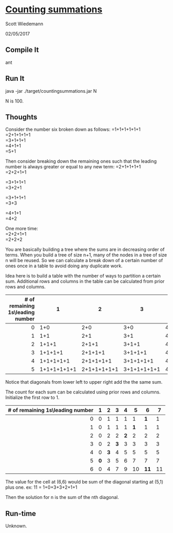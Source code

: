 # [Counting summations](http://projecteuler.net/problem=76)
Scott Wiedemann

02/05/2017

## Compile It
ant


## Run It
java -jar ./target/countingsummations.jar N

N is 100.

## Thoughts
Consider the number six broken down as follows:
=1+1+1+1+1+1  
=2+1+1+1+1  
=3+1+1+1  
=4+1+1  
=5+1  

Then consider breaking down the remaining ones such that the leading number is always greater or equal to any new term:
=2+1+1+1+1  
=2+2+1+1  

=3+1+1+1  
=3+2+1  

=3+1+1+1  
=3+3  

=4+1+1  
=4+2  

One more time:  
=2+2+1+1  
=2+2+2  

You are basically building a tree where the sums are in decreasing order of terms.  When you build a tree of size n+1, many of the nodes in a tree of size n will be reused.  So we can calculate a break down of a certain number of ones once in a table to avoid doing any duplicate work.

Idea here is to build a table with the number of ways to partition a certain sum.  Additional rows and columns in the table can be calculated from prior rows and columns.

| # of remaining 1s\leading number | 1           | 2           | 3           | 4           | 5           | 6           |
| -------------------------------: | ----------- | ----------- | ----------- | ----------- | ----------- | ----------- |
|                                0 | 1+0         | 2+0         | 3+0         | 4+0         | 5+0         | 6+0         |
|                                1 | 1+1         | 2+1         | 3+1         | 4+1         | 5+1         | 6+1         |
|                                2 | 1+1+1       | 2+1+1       | 3+1+1       | 4+1+1       | 5+1+1       | 6+1+1       |
|                                3 | 1+1+1+1     | 2+1+1+1     | 3+1+1+1     | 4+1+1+1     | 5+1+1+1     | 6+1+1+1     |
|                                4 | 1+1+1+1+1   | 2+1+1+1+1   | 3+1+1+1+1   | 4+1+1+1+1   | 5+1+1+1+1   | 6+1+1+1+1   |
|                                5 | 1+1+1+1+1+1 | 2+1+1+1+1+1 | 3+1+1+1+1+1 | 4+1+1+1+1+1 | 5+1+1+1+1+1 | 6+1+1+1+1+1 |

Notice that diagonals from lower left to upper right add the the same sum.

The count for each sum can be calculated using prior rows and columns.  Initialize the first row to 1.

| # of remaining 1s\leading number |  1  |  2  |  3  |  4  |  5   |  6   | 7  |
| -------------------------------: |-----|-----|-----|-----|------|------|----|
|                                0 |  0  |  1  |  1  |  1  |  1   |**1** | 1  |
|                                1 |  0  |  1  |  1  |  1  |**1** |  1   | 1  |
|                                2 |  0  |  2  |  2  |**2**|  2   |  2   | 2  |
|                                3 |  0  |  2  |**3**|  3  |  3   |  3   | 3  |
|                                4 |  0  |**3**|  4  |  5  |  5   |  5   | 5  |
|                                5 |**0**|  3  |  5  |  6  |  7   |  7   | 7  |
|                                6 |  0  |  4  |  7  |  9  |  10  |**11**| 11 |

The value for the cell at (6,6) would be sum of the diagonal starting at (5,1) plus one.
ex: 11 = 1+0+3+3+2+1+1

Then the solution for n is the sum of the nth diagonal.  


## Run-time
Unknown.
